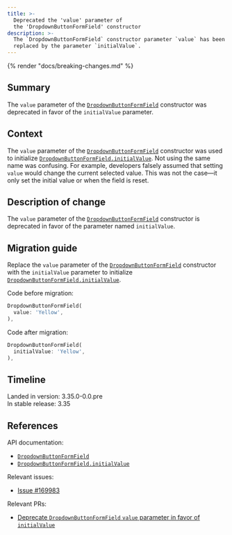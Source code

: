 ```yaml
---
title: >-
  Deprecated the 'value' parameter of
  the 'DropdownButtonFormField' constructor
description: >-
  The `DropdownButtonFormField` constructor parameter `value` has been
  replaced by the parameter `initialValue`.
---
```


{% render "docs/breaking-changes.md" %}

## Summary

The `value` parameter of the [`DropdownButtonFormField`][] constructor was
deprecated in favor of the `initialValue` parameter.

## Context

The `value` parameter of the [`DropdownButtonFormField`][] constructor was used
to initialize [`DropdownButtonFormField.initialValue`][].
Not using the same name was confusing. For example,
developers falsely assumed that setting `value` would change
the current selected value. This was not the case—it
only set the initial value or when the field is reset.

## Description of change

The `value` parameter of the [`DropdownButtonFormField`][] constructor is
deprecated in favor of the parameter named `initialValue`.

## Migration guide

Replace the `value` parameter of the [`DropdownButtonFormField`][] constructor
with the `initialValue` parameter to initialize
[`DropdownButtonFormField.initialValue`][].

Code before migration:

```dart highlightLines=2
DropdownButtonFormField(
  value: 'Yellow',
),
```

Code after migration:

```dart highlightLines=2
DropdownButtonFormField(
  initialValue: 'Yellow',
),
```

## Timeline

Landed in version: 3.35.0-0.0.pre<br>
In stable release: 3.35

## References

API documentation:

- [`DropdownButtonFormField`][]
- [`DropdownButtonFormField.initialValue`][]

Relevant issues:

- [Issue #169983][]

Relevant PRs:

- [Deprecate `DropdownButtonFormField` `value` parameter in favor of `initialValue`][]

[`DropdownButtonFormField`]: {{site.api}}/flutter/material/DropdownButtonFormField/DropdownButtonFormField.html
[`DropdownButtonFormField.initialValue`]: {{site.main-api}}/flutter/widgets/FormField/initialValue.html
[Issue #169983]: {{site.repo.flutter}}/issues/169983
[Deprecate `DropdownButtonFormField` `value` parameter in favor of `initialValue`]: {{site.repo.flutter}}/pull/170805
